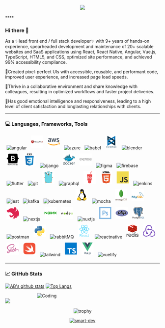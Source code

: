 <p align="center"> <img src="https://user-images.githubusercontent.com/120065120/212209674-07b3685e-1127-4f42-9871-3a423d343fa2.svg" /> </p>****

### Hi there 👋

As a ✨lead front end / full stack developer✨ with 9+ years of hands-on experience, spearheaded development and maintenance of 20+ scalable websites and SaaS applications using React, React Native, Angular, Vue.js, TypeScript, HTML5, and CSS, optimized site performance, and achieved 99% accessibility compliance.

💪Created pixel-perfect UIs with accessible, reusable, and performant code, improved user experience, and increased page load speeds.

💪Thrive in a collaborative environment and share knowledge with colleagues, resulting in optimized workflows and faster project deliveries.

💪Has good emotional intelligence and responsiveness, leading to a high level of client satisfaction and longlasting relationships with clients.


---

### 💻 Languages, Frameworks, Tools

<p float="left">
<img
  src="https://angular.io/assets/images/logos/angular/angular.svg"
  alt="angular"
  width="40"
  style="padding: 5px"
  algin="center"
/>
<img
  src="https://raw.githubusercontent.com/devicons/devicon/master/icons/angularjs/angularjs-original-wordmark.svg"
  alt="angularjs"
  width="40"
  style="padding: 5px"
  algin="center"
/>
<img
  src="https://raw.githubusercontent.com/devicons/devicon/master/icons/amazonwebservices/amazonwebservices-original-wordmark.svg"
  alt="aws"
  width="40"
  style="padding: 5px"
  algin="center"
/>
<img
  src="https://www.vectorlogo.zone/logos/microsoft_azure/microsoft_azure-icon.svg"
  alt="azure"
  width="40"
  style="padding: 5px"
  algin="center"
/>
<img
  src="https://www.vectorlogo.zone/logos/babeljs/babeljs-icon.svg"
  alt="babel"
  width="40"
  style="padding: 5px"
  algin="center"
/>
<img
  src="https://raw.githubusercontent.com/devicons/devicon/master/icons/backbonejs/backbonejs-original-wordmark.svg"
  alt="backbonejs"
  width="40"
  style="padding: 5px"
  algin="center"
/>
<img
  src="https://download.blender.org/branding/community/blender_community_badge_white.svg"
  alt="blender"
  width="40"
  style="padding: 5px"
  algin="center"
/>
<img
  src="https://raw.githubusercontent.com/devicons/devicon/master/icons/bootstrap/bootstrap-plain-wordmark.svg"
  alt="bootstrap"
  width="40"
  style="padding: 5px"
  algin="center"
/>
<img
  src="https://raw.githubusercontent.com/devicons/devicon/master/icons/css3/css3-original-wordmark.svg"
  alt="css3"
  width="40"
  style="padding: 5px"
  algin="center"
/>
<img
  src="https://cdn.worldvectorlogo.com/logos/django.svg"
  alt="django"
  width="40"
  style="padding: 5px"
  algin="center"
/>
<img
  src="https://raw.githubusercontent.com/devicons/devicon/master/icons/docker/docker-original-wordmark.svg"
  alt="docker"
  width="40"
  style="padding: 5px"
  algin="center"
/>
<img
  src="https://raw.githubusercontent.com/devicons/devicon/master/icons/express/express-original-wordmark.svg"
  alt="express"
  width="40"
  style="padding: 5px"
  algin="center"
/>
<img
  src="https://www.vectorlogo.zone/logos/figma/figma-icon.svg"
  alt="figma"
  width="40"
  style="padding: 5px"
  algin="center"
/>
<img
  src="https://www.vectorlogo.zone/logos/firebase/firebase-icon.svg"
  alt="firebase"
  width="40"
  style="padding: 5px"
  algin="center"
/>
<img
  src="https://www.vectorlogo.zone/logos/flutterio/flutterio-icon.svg"
  alt="flutter"
  width="40"
  style="padding: 5px"
  algin="center"
/>
<img
  src="https://www.vectorlogo.zone/logos/git-scm/git-scm-icon.svg"
  alt="git"
  width="40"
  style="padding: 5px"
  algin="center"
/>
<img
  src="https://raw.githubusercontent.com/devicons/devicon/master/icons/go/go-original.svg"
  alt="go"
  width="40"
  style="padding: 5px"
  algin="center"
/>
<img
  src="https://www.vectorlogo.zone/logos/graphql/graphql-icon.svg"
  alt="graphql"
  width="40"
  style="padding: 5px"
  algin="center"
/>
<img
  src="https://raw.githubusercontent.com/devicons/devicon/master/icons/gulp/gulp-plain.svg"
  alt="gulp"
  width="40"
  style="padding: 5px"
  algin="center"
/>
<img
  src="https://raw.githubusercontent.com/devicons/devicon/master/icons/html5/html5-original-wordmark.svg"
  alt="html5"
  width="40"
  style="padding: 5px"
  algin="center"
/>
<img
  src="https://raw.githubusercontent.com/devicons/devicon/master/icons/javascript/javascript-original.svg"
  alt="javascript"
  width="40"
  style="padding: 5px"
  algin="center"
/>
<img
  src="https://www.vectorlogo.zone/logos/jenkins/jenkins-icon.svg"
  alt="jenkins"
  width="40"
  style="padding: 5px"
  algin="center"
/>
<img
  src="https://www.vectorlogo.zone/logos/jestjsio/jestjsio-icon.svg"
  alt="jest"
  width="40"
  style="padding: 5px"
  algin="center"
/>
<img
  src="https://www.vectorlogo.zone/logos/apache_kafka/apache_kafka-icon.svg"
  alt="kafka"
  width="40"
  style="padding: 5px"
  algin="center"
/>
<img
  src="https://www.vectorlogo.zone/logos/kubernetes/kubernetes-icon.svg"
  alt="kubernetes"
  width="40"
  style="padding: 5px"
  algin="center"
/>
<img
  src="https://raw.githubusercontent.com/devicons/devicon/master/icons/linux/linux-original.svg"
  alt="linux"
  width="40"
  style="padding: 5px"
  algin="center"
/>
<img
  src="https://www.vectorlogo.zone/logos/mochajs/mochajs-icon.svg"
  alt="mocha"
  width="40"
  style="padding: 5px"
  algin="center"
/>
<img
  src="https://raw.githubusercontent.com/devicons/devicon/master/icons/mongodb/mongodb-original-wordmark.svg"
  alt="mongodb"
  width="40"
  style="padding: 5px"
  algin="center"
/>
<img
  src="https://raw.githubusercontent.com/devicons/devicon/master/icons/mysql/mysql-original-wordmark.svg"
  alt="mysql"
  width="40"
  style="padding: 5px"
  algin="center"
/>
<img
  src="https://raw.githubusercontent.com/devicons/devicon/master/icons/nestjs/nestjs-plain.svg"
  alt="nestjs"
  width="40"
  style="padding: 5px"
  algin="center"
/>
<img
  src="https://cdn.worldvectorlogo.com/logos/nextjs-2.svg"
  alt="nextjs"
  width="40"
  style="padding: 5px"
  algin="center"
/>
<img
  src="https://raw.githubusercontent.com/devicons/devicon/master/icons/nginx/nginx-original.svg"
  alt="nginx"
  width="40"
  style="padding: 5px"
  algin="center"
/>
<img
  src="https://raw.githubusercontent.com/devicons/devicon/master/icons/nodejs/nodejs-original-wordmark.svg"
  alt="nodejs"
  width="40"
  style="padding: 5px"
  algin="center"
/>
<img
  src="https://www.vectorlogo.zone/logos/nuxtjs/nuxtjs-icon.svg"
  alt="nuxtjs"
  width="40"
  style="padding: 5px"
  algin="center"
/>
<img
  src="https://raw.githubusercontent.com/devicons/devicon/master/icons/photoshop/photoshop-line.svg"
  alt="photoshop"
  width="40"
  style="padding: 5px"
  algin="center"
/>
<img
  src="https://raw.githubusercontent.com/devicons/devicon/master/icons/php/php-original.svg"
  alt="php"
  width="40"
  style="padding: 5px"
  algin="center"
/>
<img
  src="https://raw.githubusercontent.com/devicons/devicon/master/icons/postgresql/postgresql-original-wordmark.svg"
  alt="postgresql"
  width="40"
  style="padding: 5px"
  algin="center"
/>
<img
  src="https://www.vectorlogo.zone/logos/getpostman/getpostman-icon.svg"
  alt="postman"
  width="40"
  style="padding: 5px"
  algin="center"
/>
<img
  src="https://raw.githubusercontent.com/devicons/devicon/master/icons/python/python-original.svg"
  alt="python"
  width="40"
  style="padding: 5px"
  algin="center"
/>
<img
  src="https://www.vectorlogo.zone/logos/rabbitmq/rabbitmq-icon.svg"
  alt="rabbitMQ"
  width="40"
  style="padding: 5px"
  algin="center"
/>
<img
  src="https://raw.githubusercontent.com/devicons/devicon/master/icons/react/react-original-wordmark.svg"
  alt="react"
  width="40"
  style="padding: 5px"
  algin="center"
/>
<img
  src="https://reactnative.dev/img/header_logo.svg"
  alt="reactnative"
  width="40"
  style="padding: 5px"
  algin="center"
/>
<img
  src="https://raw.githubusercontent.com/devicons/devicon/master/icons/redis/redis-original-wordmark.svg"
  alt="redis"
  width="40"
  style="padding: 5px"
  algin="center"
/>
<img
  src="https://raw.githubusercontent.com/devicons/devicon/master/icons/redux/redux-original.svg"
  alt="redux"
  width="40"
  style="padding: 5px"
  algin="center"
/>
<img
  src="https://raw.githubusercontent.com/devicons/devicon/master/icons/sass/sass-original.svg"
  alt="sass"
  width="40"
  style="padding: 5px"
  algin="center"
/>
<img
  src="https://raw.githubusercontent.com/devicons/devicon/master/icons/swift/swift-original.svg"
  alt="swift"
  width="40"
  style="padding: 5px"
  algin="center"
/>
<img
  src="https://www.vectorlogo.zone/logos/tailwindcss/tailwindcss-icon.svg"
  alt="tailwind"
  width="40"
  style="padding: 5px"
  algin="center"
/>
<img
  src="https://raw.githubusercontent.com/devicons/devicon/master/icons/typescript/typescript-original.svg"
  alt="typescript"
  width="40"
  style="padding: 5px"
  algin="center"
/>
<img
  src="https://raw.githubusercontent.com/devicons/devicon/master/icons/vuejs/vuejs-original-wordmark.svg"
  alt="vuejs"
  width="40"
  style="padding: 5px"
  algin="center"
/>
<img
  src="https://bestofjs.org/logos/vuetify.svg"
  alt="vuetify"
  width="40"
  style="padding: 5px"
  algin="center"
/>
</p>

---

### 📈 GitHub Stats 

[![AB's github stats](https://github-readme-stats.vercel.app/api?username=furious-monkey&count_private=true&show_icons=true)](https://github.com/anuraghazra/github-readme-stats)
[![Top Langs](https://github-readme-stats.vercel.app/api/top-langs/?username=furious-monkey&layout=compact&langs_count=10)](https://github.com/anuraghazra/github-readme-stats)

<img align="right" alt="Coding" width="400" src="https://media.giphy.com/media/qgQUggAC3Pfv687qPC/giphy.gif"><br />
<img src="https://github-readme-stats.vercel.app/api/top-langs/?username=furious-monkey&theme=blue-green">

<p align="center"> <img width='100' src="https://user-images.githubusercontent.com/120065120/212206843-cf86b9c1-9557-4f3e-a49b-f54ba1703e05.png" alt="trophy" /> </p>

<p align="center"> <a href="https://github.com/ryo-ma/github-profile-trophy"><img src="https://github-profile-trophy.vercel.app/?username=furious-monkey&theme=onedark" alt="smart-dev" /></a> </p>
